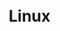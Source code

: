 ---
title: Linux
layout: category
permalink: /linux/
taxonomy: Linux
author_profile: true 
sidebar_main: true
---